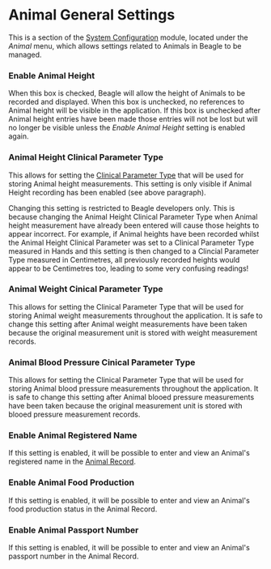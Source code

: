 # Animal General Settings
This is a section of the [System Configuration](System%20Configuration.md) module, located under the _Animal_ menu, which allows settings related to Animals in Beagle to be managed.

### Enable Animal Height
When this box is checked, Beagle will allow the height of Animals to be recorded and displayed. When this box is unchecked, no references to Animal height will be visible in the application. If this box is unchecked after Animal height entries have been made those entries will not be lost but will no longer be visible unless the _Enable Animal Height_ setting is enabled again.

### Animal Height Clinical Parameter Type
This allows for setting the [Clinical Parameter Type](Clinical%20Parameter%20Types.md) that will be used for storing Animal height measurements. This setting is only visible if Animal Height recording has been enabled (see above paragraph).

Changing this setting is restricted to Beagle developers only. This is because changing the Animal Height Clinical Parameter Type when Animal height measurement have already been entered will cause those heights to appear incorrect. For example, if Animal heights have been recorded whilst the Animal Height Clinical Parameter was set to a Clinical Parameter Type measured in Hands and this setting is then changed to a Clincial Parameter Type measured in Centimetres, all previously recorded heights would appear to be Centimetres too, leading to some very confusing readings!

### Animal Weight Cinical Parameter Type
This allows for setting the Clinical Parameter Type that will be used for storing Animal weight measurements throughout the application. It is safe to change this setting after Animal weight measurements have been taken because the original measurement unit is stored with weight measurement records.

### Animal Blood Pressure Cinical Parameter Type
This allows for setting the Clinical Parameter Type that will be used for storing Animal blood pressure measurements throughout the application. It is safe to change this setting after Animal blooed pressure measurements have been taken because the original measurement unit is stored with blooed pressure measurement records.

### Enable Animal Registered Name
If this setting is enabled, it will be possible to enter and view an Animal's registered name in the [Animal Record](Animal%20Record.md).

### Enable Animal Food Production
If this setting is enabled, it will be possible to enter and view an Animal's food production status in the Animal Record.

### Enable Animal Passport Number
If this setting is enabled, it will be possible to enter and view an Animal's passport number in the Animal Record.
